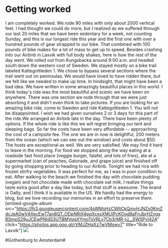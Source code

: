 # Getting worked
I am completely worked. We rode 90 miles with only about 2000 vertical feet. I had thought we could do more, but I realized as we suffered through our last 20 miles that we have been sedentary for a week, not counting Sunday, and this is our longest ride this year and the first one with over a hundred pounds of gear strapped to our bike. That combined with 100 pounds of bike makes for a lot of mass to get up to speed. Besides crashing into our Airbnb in Laxvik with full body shakes, here is how the rest of the day went. We rolled out from Kungsbacka around 9:00 a.m. and headed south down the western cost of Sweden. We stayed mostly on a bike trail labeled Kattegottleden 1. We chose to bypass several sections where the trail went out on peninsulas. We would have loved to have ridden there, but we felt like we needed to make up time. In hindsight, that might have been a bad idea. We have written in some amazingly beautiful places in this world. I think today's ride was the most beautiful and scenic we have been on anywhere. There was one section we rode through that we were just absorbing it and didn't even think to take pictures. If you are looking for an amazing bike ride, come to Sweden and ride Kattegottleden 1. You will not be disappointed. I wish we had given ourselves 2 or 3 days for this part of the ride.We arranged an Airbnb late in the day. There have been plenty of options. If the whole ride is like this we will regret bringing our tent and sleeping bags. So far the costs have been very affordable -- approaching the cost of a campsite fee. The one we are in now is delightful, 200 meters from the ocean (which we can see out the window) and costs about $50. The hosts are exceptional as well. We are very satisfied. We may find it hard to leave in the morning. For food we stopped along the way eating at a roadside fast food place (veggie burger, falafel, and lots of fries), ate at a supermarket (can of peaches, Gatorade, and grape juice) and finished off by going shopping prior to heading to our Airbnb. Tonight we had rice with frozen stirfry vegetables. It was perfect for me, as I was in poor condition to eat. After walking to the beach we finished the day with chocolate pudding (vegan) and hot chocolate made with chocolate oat milk. I realize things taste extra good after a day like today, but that stuff is awesome. The brand is Oatly, and I think it is available in the US. We hardly had the energy to blog, but we love recording our memories in an effort to preserve them.[embed-google-album src="https://lh3.googleusercontent.com/4sWMsHzCWltCkQmvHJNZs0KmZdcJeA0wV4XecEwT7an8QT_ODpNRiX4pqXcxsXMUlPcKOod8aFnJbrHZngxBSmpS29uJCEwPNldS3UTBMVqqXYmoTsVRLv7Cb3rMR-IJ__SWSPvI42A" click="https://photos.app.goo.gl/rVMJZHqXz7wVMswv7" title="Ride to Laxvik"] 
![](https://ride.whitings.org/wp-content/uploads/2019/06/screenshot_20190624-2353561332849541349633848.png)

#Gothenburg to Amsterdam#